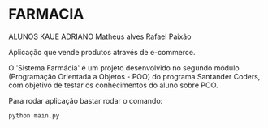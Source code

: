 # FARMACIA
ALUNOS
KAUE ADRIANO
Matheus alves
Rafael Paixão 

Aplicação que vende produtos através de e-commerce.

O 'Sistema Farmácia' é um projeto desenvolvido no segundo módulo (Programação Orientada a Objetos - POO) do programa Santander Coders, com objetivo de testar os conhecimentos do aluno sobre POO.

Para rodar aplicação bastar rodar o comando:
```bash
python main.py
```

